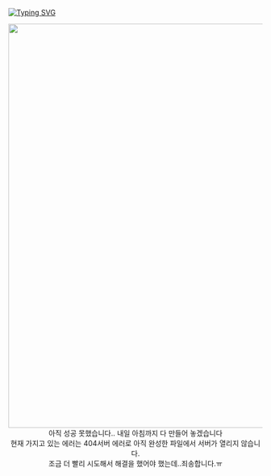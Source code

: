 [![Typing SVG](https://readme-typing-svg.herokuapp.com?size=30&duration=4500&color=F77500&width=600&lines=%F0%9F%A6%81_Welcome_Jihoon_Kwak_%F0%9F%A6%81+)](https://git.io/typing-svg)

<div align="center">

<img width="800" src="[https://user-images.githubusercontent.com/39653584/159526821-f5372309-ee3d-46bc-8d46-8a17ea582c56.png](https://user-images.githubusercontent.com/101690974/170066990-2a065c7f-83f5-4802-b1ec-ccfb15a3b4b5.jpg)">
 <div>아직 성공 못했습니다.. 내일 아침까지 다 만들어 놓겠습니다<div>
 <div>현재 가지고 있는 에러는 404서버 에러로 아직 완성한 파일에서 서버가 열리지 않습니다.<div>
 <div>조금 더 빨리 시도해서 해결을 했어야 했는데..죄송합니다.ㅠ<div>

</div>
